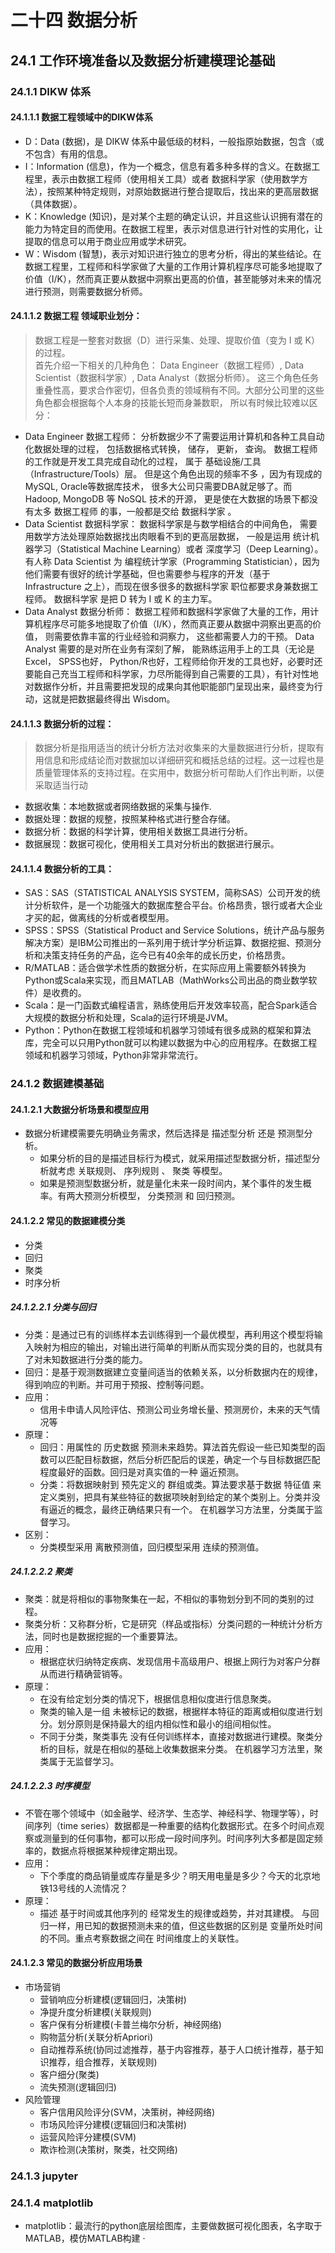 # 二十四 数据分析

## 24.1 工作环境准备以及数据分析建模理论基础

### 24.1.1 DIKW 体系

#### 24.1.1.1 数据工程领域中的DIKW体系
* D：Data (数据)，是 DIKW 体系中最低级的材料，一般指原始数据，包含（或不包含）有用的信息。
* I：Information (信息)，作为一个概念，信息有着多种多样的含义。在数据工程里，表示由数据工程师（使用相关工具）或者 数据科学家（使用数学方法），按照某种特定规则，对原始数据进行整合提取后，找出来的更高层数据（具体数据）。
* K：Knowledge (知识)，是对某个主题的确定认识，并且这些认识拥有潜在的能力为特定目的而使用。在数据工程里，表示对信息进行针对性的实用化，让提取的信息可以用于商业应用或学术研究。
* W：Wisdom (智慧)，表示对知识进行独立的思考分析，得出的某些结论。在数据工程里，工程师和科学家做了大量的工作用计算机程序尽可能多地提取了价值（I/K），然而真正要从数据中洞察出更高的价值，甚至能够对未来的情况进行预测，则需要数据分析师。

#### 24.1.1.2 数据工程 领域职业划分：
> 数据工程是一整套对数据（D）进行采集、处理、提取价值（变为 I 或 K）的过程。  
首先介绍一下相关的几种角色： Data Engineer（数据工程师）, Data Scientist（数据科学家）, Data Analyst（数据分析师）。 这三个角色任务重叠性高，要求合作密切，但各负责的领域稍有不同。大部分公司里的这些角色都会根据每个人本身的技能长短而身兼数职， 所以有时候比较难以区分：

* Data Engineer 数据工程师： 分析数据少不了需要运用计算机和各种工具自动化数据处理的过程， 包括数据格式转换， 储存， 更新， 查询。 数据工程师的工作就是开发工具完成自动化的过程， 属于 基础设施/工具（Infrastructure/Tools）层。
但是这个角色出现的频率不多 ，因为有现成的MySQL, Oracle等数据库技术， 很多大公司只需要DBA就足够了。而 Hadoop, MongoDB 等 NoSQL 技术的开源， 更是使在大数据的场景下都没有太多 数据工程师 的事，一般都是交给 数据科学家 。
* Data Scientist 数据科学家： 数据科学家是与数学相结合的中间角色， 需要用数学方法处理原始数据找出肉眼看不到的更高层数据， 一般是运用 统计机器学习（Statistical Machine Learning）或者 深度学习（Deep Learning）。
有人称 Data Scientist 为 编程统计学家（Programming Statistician），因为他们需要有很好的统计学基础，但也需要参与程序的开发（基于 Infrastructure 之上），而现在很多很多的数据科学家 职位都要求身兼数据工程师。 数据科学家 是把 D 转为 I 或 K 的主力军。
* Data Analyst 数据分析师： 数据工程师和数据科学家做了大量的工作，用计算机程序尽可能多地提取了价值（I/K），然而真正要从数据中洞察出更高的价值， 则需要依靠丰富的行业经验和洞察力， 这些都需要人力的干预。
Data Analyst 需要的是对所在业务有深刻了解， 能熟练运用手上的工具（无论是 Excel， SPSS也好， Python/R也好，工程师给你开发的工具也好，必要时还要能自己充当工程师和科学家，力尽所能得到自己需要的工具），有针对性地对数据作分析，并且需要把发现的成果向其他职能部门呈现出来，最终变为行动，这就是把数据最终得出 Wisdom。


#### 24.1.1.3 数据分析的过程：
> 数据分析是指用适当的统计分析方法对收集来的大量数据进行分析，提取有用信息和形成结论而对数据加以详细研究和概括总结的过程。这一过程也是质量管理体系的支持过程。在实用中，数据分析可帮助人们作出判断，以便采取适当行动

* 数据收集：本地数据或者网络数据的采集与操作.
* 数据处理：数据的规整，按照某种格式进行整合存储。
* 数据分析：数据的科学计算，使用相关数据工具进行分析。
* 数据展现：数据可视化，使用相关工具对分析出的数据进行展示。

#### 24.1.1.4 数据分析的工具：
* SAS：SAS（STATISTICAL ANALYSIS SYSTEM，简称SAS）公司开发的统计分析软件，是一个功能强大的数据库整合平台。价格昂贵，银行或者大企业才买的起，做离线的分析或者模型用。
* SPSS：SPSS（Statistical Product and Service Solutions，统计产品与服务解决方案）是IBM公司推出的一系列用于统计学分析运算、数据挖掘、预测分析和决策支持任务的产品，迄今已有40余年的成长历史，价格昂贵。
* R/MATLAB：适合做学术性质的数据分析，在实际应用上需要额外转换为Python或Scala来实现，而且MATLAB（MathWorks公司出品的商业数学软件）是收费的。
* Scala：是一门函数式编程语言，熟练使用后开发效率较高，配合Spark适合大规模的数据分析和处理，Scala的运行环境是JVM。
* Python：Python在数据工程领域和机器学习领域有很多成熟的框架和算法库，完全可以只用Python就可以构建以数据为中心的应用程序。在数据工程领域和机器学习领域，Python非常非常流行。

### 24.1.2 数据建模基础

#### 24.1.2.1 大数据分析场景和模型应用
* 数据分析建模需要先明确业务需求，然后选择是 描述型分析 还是 预测型分析。
    * 如果分析的目的是描述目标行为模式，就采用描述型数据分析，描述型分析就考虑 关联规则、 序列规则 、 聚类 等模型。
    * 如果是预测型数据分析，就是量化未来一段时间内，某个事件的发生概率。有两大预测分析模型， 分类预测 和 回归预测。

#### 24.1.2.2 常见的数据建模分类
* 分类
* 回归
* 聚类
* 时序分析

##### 24.1.2.2.1 分类与回归
* 分类：是通过已有的训练样本去训练得到一个最优模型，再利用这个模型将输入映射为相应的输出，对输出进行简单的判断从而实现分类的目的，也就具有了对未知数据进行分类的能力。
* 回归：是基于观测数据建立变量间适当的依赖关系，以分析数据内在的规律，得到响应的判断。并可用于预报、控制等问题。
* 应用：
    * 信用卡申请人风险评估、预测公司业务增长量、预测房价，未来的天气情况等
* 原理：
    * 回归：用属性的 历史数据 预测未来趋势。算法首先假设一些已知类型的函数可以匹配目标数据，然后分析匹配后的误差，确定一个与目标数据匹配程度最好的函数。回归是对真实值的一种 逼近预测。
    * 分类：将数据映射到 预先定义的 群组或类。算法要求基于数据 特征值 来定义类别，把具有某些特征的数据项映射到给定的某个类别上。分类并没有逼近的概念，最终正确结果只有一个。 在机器学习方法里，分类属于监督学习。
* 区别：
    * 分类模型采用 离散预测值，回归模型采用 连续的预测值。
    
##### 24.1.2.2.2 聚类
* 聚类：就是将相似的事物聚集在一起，不相似的事物划分到不同的类别的过程。
* 聚类分析：又称群分析，它是研究（样品或指标）分类问题的一种统计分析方法，同时也是数据挖掘的一个重要算法。
* 应用：
    * 根据症状归纳特定疾病、发现信用卡高级用户、根据上网行为对客户分群从而进行精确营销等。
* 原理：
    * 在没有给定划分类的情况下，根据信息相似度进行信息聚类。
    * 聚类的输入是一组 未被标记的数据，根据样本特征的距离或相似度进行划分。划分原则是保持最大的组内相似性和最小的组间相似性。
    * 不同于分类，聚类事先 没有任何训练样本，直接对数据进行建模。聚类分析的目标，就是在相似的基础上收集数据来分类。 在机器学习方法里，聚类属于无监督学习。
    
##### 24.1.2.2.3 时序模型
* 不管在哪个领域中（如金融学、经济学、生态学、神经科学、物理学等），时间序列（time series）数据都是一种重要的结构化数据形式。在多个时间点观察或测量到的任何事物，都可以形成一段时间序列。时间序列大多都是固定频率的，数据点将根据某种规律定期出现。
* 应用：
    * 下个季度的商品销量或库存量是多少？明天用电量是多少？今天的北京地铁13号线的人流情况？
* 原理：
    * 描述 基于时间或其他序列的 经常发生的规律或趋势，并对其建模。 与回归一样，用已知的数据预测未来的值，但这些数据的区别是 变量所处时间的不同。重点考察数据之间在 时间维度上的关联性。

#### 24.1.2.3 常见的数据分析应用场景
* 市场营销
    * 营销响应分析建模(逻辑回归，决策树)
    * 净提升度分析建模(关联规则)
    * 客户保有分析建模(卡普兰梅尔分析，神经网络)
    * 购物蓝分析(关联分析Apriori)
    * 自动推荐系统(协同过滤推荐，基于内容推荐，基于人口统计推荐，基于知识推荐，组合推荐，关联规则)
    * 客户细分(聚类)
    * 流失预测(逻辑回归)
* 风险管理
    * 客户信用风险评分(SVM，决策树，神经网络)
    * 市场风险评分建模(逻辑回归和决策树)
    * 运营风险评分建模(SVM)
    * 欺诈检测(决策树，聚类，社交网络)

### 24.1.3 jupyter

### 24.1.4 matplotlib
* matplotlib：最流行的python底层绘图库，主要做数据可视化图表，名字取于MATLAB，模仿MATLAB构建  ·


















